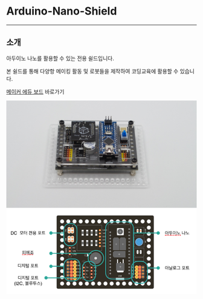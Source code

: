 # Arduino-Nano-Shield
 
 --------------
 소개
 --------------
아두이노 나노를 활용할 수 있는 전용 쉴드입니다.

본 쉴드를 통해 다양항 메이킹 활동 및 로봇들을 제작하여 코딩교육에 활용할 수 있습니다.

[메이커 에듀 보드](http://makezone.co.kr/blog/2018/10/25/%eb%88%84%ea%b5%ac%eb%82%98-%ec%93%b0%eb%8a%94-%eb%a9%94%ec%9d%b4%ed%81%ac-%ec%97%90%eb%93%80make-edu-%eb%b3%b4%eb%93%9c/) 바로가기


 ![Arduino-Shield Intro](https://github.com/makezonefablab/makerEdu/blob/master/img/1.jpg) 
 ![Arduino-Shield Desc](https://github.com/makezonefablab/makerEdu/blob/master/img/2.png) 
